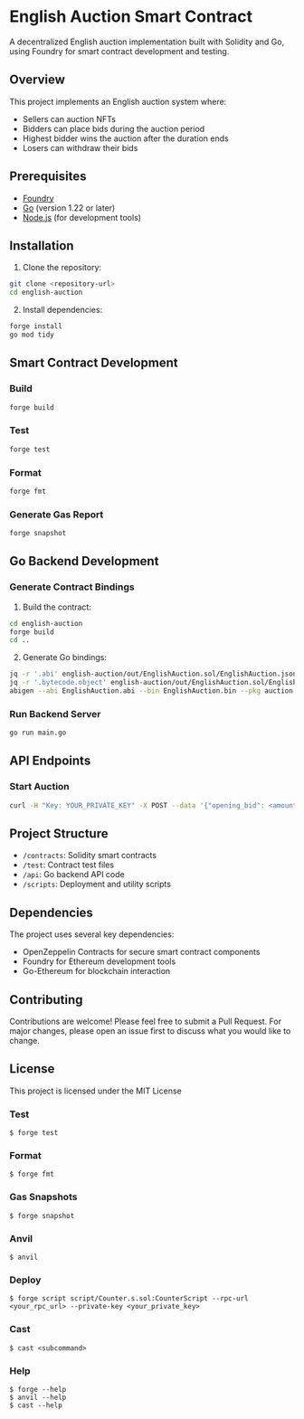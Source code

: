 # English Auction Smart Contract

A decentralized English auction implementation built with Solidity and Go, using Foundry for smart contract development and testing.

## Overview

This project implements an English auction system where:
- Sellers can auction NFTs
- Bidders can place bids during the auction period
- Highest bidder wins the auction after the duration ends
- Losers can withdraw their bids

## Prerequisites

- [Foundry](https://book.getfoundry.sh/getting-started/installation)
- [Go](https://golang.org/doc/install) (version 1.22 or later)
- [Node.js](https://nodejs.org/) (for development tools)

## Installation

1. Clone the repository:
```bash
git clone <repository-url>
cd english-auction
```

2. Install dependencies:
```bash
forge install
go mod tidy
```

## Smart Contract Development

### Build
```bash
forge build
```

### Test
```bash
forge test
```

### Format
```bash
forge fmt
```

### Generate Gas Report
```bash
forge snapshot
```

## Go Backend Development

### Generate Contract Bindings

1. Build the contract:
```bash
cd english-auction
forge build
cd ..
```

2. Generate Go bindings:
```bash
jq -r '.abi' english-auction/out/EnglishAuction.sol/EnglishAuction.json > EnglishAuction.abi
jq -r '.bytecode.object' english-auction/out/EnglishAuction.sol/EnglishAuction.json > EnglishAuction.bin
abigen --abi EnglishAuction.abi --bin EnglishAuction.bin --pkg auction --out api/auction/auction.go
```

### Run Backend Server
```bash
go run main.go
```

## API Endpoints

### Start Auction
```bash
curl -H "Key: YOUR_PRIVATE_KEY" -X POST --data '{"opening_bid": <amount>, "duration": <seconds>}' localhost:8080/auction/start
```

## Project Structure

- `/contracts`: Solidity smart contracts
- `/test`: Contract test files
- `/api`: Go backend API code
- `/scripts`: Deployment and utility scripts

## Dependencies

The project uses several key dependencies:
- OpenZeppelin Contracts for secure smart contract components
- Foundry for Ethereum development tools
- Go-Ethereum for blockchain interaction

## Contributing

Contributions are welcome! Please feel free to submit a Pull Request. For major changes, please open an issue first to discuss what you would like to change.

## License

This project is licensed under the MIT License

### Test

```shell
$ forge test
```

### Format

```shell
$ forge fmt
```

### Gas Snapshots

```shell
$ forge snapshot
```

### Anvil

```shell
$ anvil
```

### Deploy

```shell
$ forge script script/Counter.s.sol:CounterScript --rpc-url <your_rpc_url> --private-key <your_private_key>
```

### Cast

```shell
$ cast <subcommand>
```

### Help

```shell
$ forge --help
$ anvil --help
$ cast --help
```

